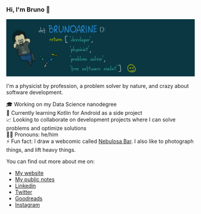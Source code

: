 ### Hi, I'm Bruno 👋

<img src="img/header.png">

I'm a physicist by profession, a problem solver by nature, and crazy about software development.

🎓 Working on my Data Science nanodegree  
🌱 Currently learning Kotlin for Android as a side project  
📈 Looking to collaborate on development projects where I can solve problems and optimize solutions  
🧔🏻 Pronouns: he/him  
⚡ Fun fact: I draw a webcomic called [Nebulosa Bar](https://www.nebulosabar.com.br). I also like to photograph things, and lift heavy things.  

You can find out more about me on:

- [My website](https://brunoarine.com)
- [My public notes](https://notes.brunoarine.com)
- [Linkedin](https://www.linkedin.com/in/bruno-arine)
- [Twitter](https://twitter.com/brunoarine)
- [Goodreads](https://www.goodreads.com/brunoarine)
- [Instagram](https://instagram.com/brunoarine)
